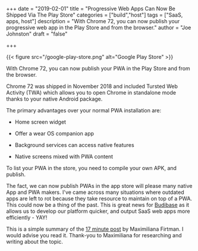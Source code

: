+++ 
date = "2019-02-01" 
title = "Progressive Web Apps Can Now Be Shipped Via The Play Store" 
categories = ["build","host"] 
tags = ["SaaS, apps, host"] 
description = "With Chrome 72, you can now publish your progressive web app in the Play Store and from the browser." 
author = "Joe Johnston" 
draft = "false"

+++

{{< figure src="/google-play-store.png" alt="Google Play Store" >}}


With Chrome 72, you can now publish your PWA in the Play Store and from the browser. 

Chrome 72 was shipped in November 2018 and included Tursted Web Activity (TWA) which allows you to open Chrome in standalone mode thanks to your native Android package.

The primary advantages over your normal PWA installation are:

- Home screen widget

- Offer a wear OS companion app

- Background services can access native features

- Native screens mixed with PWA content

To list your PWA in the store, you need to compile your own APK, and publish. 

The fact, we can now publish PWAs in the app store will please many native App and PWA makers. I've came across many situations where outdated apps are left to rot because they take resource to maintain on top of a PWA. This could now be a thing of the past. This is great news for [Budibase](https://www.budibase.com/) as it allows us to develop our platform quicker, and output SaaS web apps more efficiently - YAY!

This is a simple summary of the [17 minute post](https://medium.com/@firt/google-play-store-now-open-for-progressive-web-apps-ec6f3c6ff3cc) by Maximiliana Firtman. I would advise you read it. Thank-you to Maximiliana for researching and writing about the topic.

